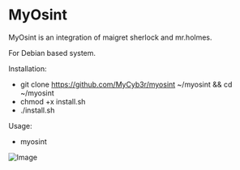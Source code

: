 # MyOsint 
  MyOsint is an integration of maigret sherlock and mr.holmes.

  For Debian based system.

  Installation:

  * git clone https://github.com/MyCyb3r/myosint ~/myosint && cd ~/myosint
  * chmod +x install.sh
  * ./install.sh

  Usage:

  * myosint

  ![Image](https://github.com/user-attachments/assets/aaae7b34-65c2-4d71-9b78-80aae6dd2216)
  
